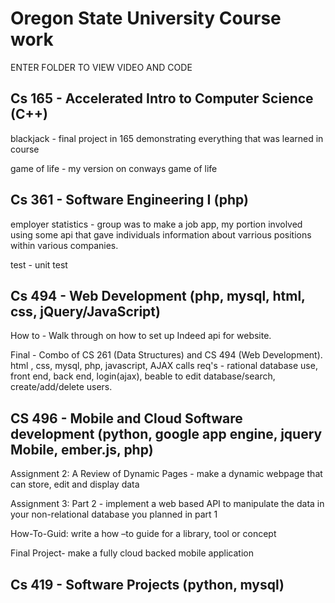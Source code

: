# Oregon State University Course work

ENTER FOLDER TO VIEW VIDEO AND CODE

## Cs 165 - Accelerated Intro to Computer Science (C++) 

blackjack - final project in 165 demonstrating everything that was learned in course

game of life - my version on conways game of life

## Cs 361 - Software Engineering I (php) 

employer statistics - group was to make a job app, my portion involved using some api that gave individuals information about varrious positions within various companies.

test - unit test

## Cs 494 - Web Development (php, mysql, html, css, jQuery/JavaScript)

How to - Walk through on how to set up Indeed api for website.

Final - Combo of CS 261 (Data Structures) and CS 494 (Web Development). html , css, mysql, php, javascript, AJAX calls req's - rational database use, front end, back end, login(ajax), beable to edit database/search, create/add/delete users.

## CS 496 - Mobile and Cloud Software development (python, google app engine, jquery Mobile, ember.js, php) 

Assignment 2: A Review of Dynamic Pages - make a dynamic webpage that can store, edit and display data

Assignment 3: Part 2 - implement a web based API to manipulate the data in your non-relational database you planned in part 1

How-To-Guid: write a how –to guide for a library, tool or concept

Final Project- make a fully cloud backed mobile application

## Cs 419 - Software Projects (python, mysql) 


